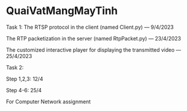 # QuaiVatMangMayTinh

Task 1:
The RTSP protocol in the client (named Client.py) — 9/4/2023

The RTP packetization in the server (named RtpPacket.py) — 23/4/2023

The customized interactive player for displaying the transmitted video — 25/4/2023

Task 2:

Step 1,2,3: 12/4

Step 4-6: 25/4


For Computer Network assignment
